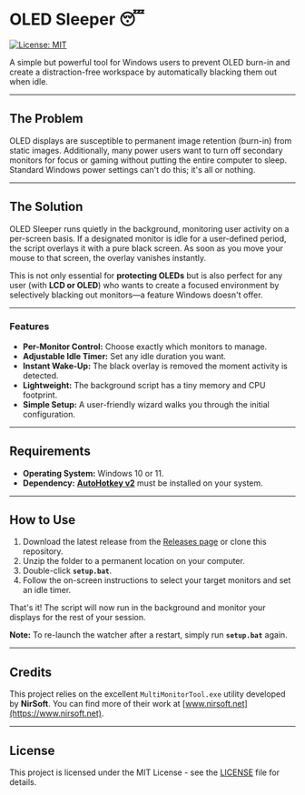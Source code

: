 # OLED Sleeper 😴

[![License: MIT](https://img.shields.io/badge/License-MIT-yellow.svg)](https://opensource.org/licenses/MIT)

A simple but powerful tool for Windows users to prevent OLED burn-in and create a distraction-free workspace by automatically blacking them out when idle.

---
## The Problem

OLED displays are susceptible to permanent image retention (burn-in) from static images. Additionally, many power users want to turn off secondary monitors for focus or gaming without putting the entire computer to sleep. Standard Windows power settings can't do this; it's all or nothing.

---
## The Solution

OLED Sleeper runs quietly in the background, monitoring user activity on a per-screen basis. If a designated monitor is idle for a user-defined period, the script overlays it with a pure black screen. As soon as you move your mouse to that screen, the overlay vanishes instantly.

This is not only essential for **protecting OLEDs** but is also perfect for any user (with **LCD or OLED**) who wants to create a focused environment by selectively blacking out monitors—a feature Windows doesn't offer.

---
### Features

* **Per-Monitor Control:** Choose exactly which monitors to manage.
* **Adjustable Idle Timer:** Set any idle duration you want.
* **Instant Wake-Up:** The black overlay is removed the moment activity is detected.
* **Lightweight:** The background script has a tiny memory and CPU footprint.
* **Simple Setup:** A user-friendly wizard walks you through the initial configuration.

---
## Requirements

* **Operating System:** Windows 10 or 11.
* **Dependency:** **[AutoHotkey v2](https://www.autohotkey.com/)** must be installed on your system.

---
## How to Use

1.  Download the latest release from the [Releases page](https://github.com/Quorthon13/OLED-Sleeper/releases) or clone this repository.
2.  Unzip the folder to a permanent location on your computer.
3.  Double-click **`setup.bat`**.
4.  Follow the on-screen instructions to select your target monitors and set an idle timer.

That's it! The script will now run in the background and monitor your displays for the rest of your session.

**Note:** To re-launch the watcher after a restart, simply run **`setup.bat`** again.

---
## Credits

This project relies on the excellent `MultiMonitorTool.exe` utility developed by **NirSoft**. You can find more of their work at [www.nirsoft.net](https://www.nirsoft.net).

---
## License

This project is licensed under the MIT License - see the [LICENSE](LICENSE) file for details.